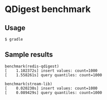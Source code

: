 # QDigest benchmark

## Usage

```
$ gradle
```

## Sample results

```
benchmark(redis-qdigest)
[    1.102372s] insert values: count=1000
[    1.558261s] query quantiles: count=1000

benchmark(stream-lib)
[    0.020230s] insert values: count=1000
[    0.089429s] query quantiles: count=1000
```
